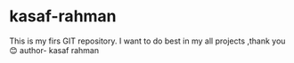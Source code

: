 # kasaf-rahman
This is my firs GIT repository. I want to do best in my all projects ,thank you😊
author- kasaf rahman
